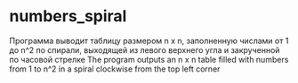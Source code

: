 # numbers_spiral
Программа выводит таблицу размером n x n, заполненную числами от 1 до n^2 по спирали, выходящей из левого верхнего угла и закрученной по часовой стрелке
The program outputs an n x n table filled with numbers from 1 to n^2 in a spiral clockwise from the top left corner
